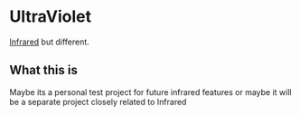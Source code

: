 # UltraViolet
[Infrared](https://github.com/haveachin/infrared) but different. 

## What this is
Maybe its a personal test project for future infrared features or maybe it will be a separate project closely related to Infrared 


